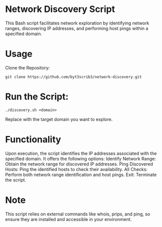 # Network Discovery Script

This Bash script facilitates network exploration by identifying network ranges, discovering IP addresses, and performing host pings within a specified domain.

# Usage

Clone the Repository:

    git clone https://github.com/byt3scrib3/network-discovery.git

# Run the Script:

    ./discovery.sh <domain>

Replace <domain> with the target domain you want to explore.

# Functionality

Upon execution, the script identifies the IP addresses associated with the specified domain.
It offers the following options:
Identify Network Range: Obtain the network range for discovered IP addresses.
Ping Discovered Hosts: Ping the identified hosts to check their availability.
All Checks: Perform both network range identification and host pings.
Exit: Terminate the script.

# Note
This script relies on external commands like whois, prips, and ping, so ensure they are installed and accessible in your environment.
